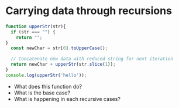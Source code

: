 # Carrying data through recursions

```js
function upperStr(str){
  if (str === "") {
    return "";
}
  const newChar = str[0].toUpperCase();

  // Concatenate new data with reduced string for next iteration
  return newChar + upperStr(str.slice(1));
}
console.log(upperStr('hello'));
```

* What does this function do?
* What is the base case?
* What is happening in each recursive cases?
